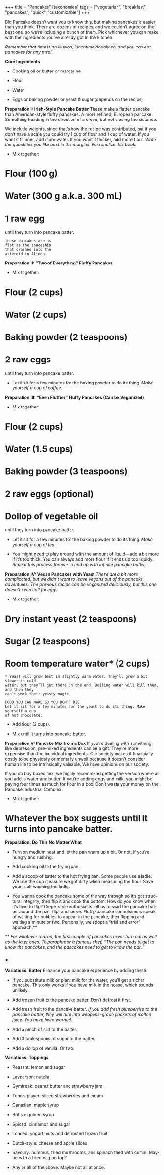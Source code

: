 +++
title = "Pancakes"
[taxonomies]
tags = ["vegetarian", "breakfast", "pancakes", "quick", "customizable"]
+++

Big Pancake doesn’t want you to know this, but making pancakes is easier
than you think. There are dozens of recipes, and we couldn’t agree on the
best one, so we’re including a bunch of them. Pick whichever you can make
with the ingredients you’ve already got in the kitchen.

_Remember that time is an illusion, lunchtime doubly so, and you can eat pancakes for
any meal_.

**Core Ingredients**
- Cooking oil or butter or margarine

- Flour

- Water

- Eggs or baking powder or yeast & sugar (depends on the recipe)

**Preparation I: Irish-Style Pancake Batter**
These make a flatter pancake than American-style
fluffy pancakes. A more refined, European pancake.
Something heading in the direction of a crepe, but not
closing the distance.

We include weights, since that’s how the recipe was contributed, but if you
don’t have a scale you could try 1 cup of flour and 1 cup of water. If you want
it thinner, add more water. If you want it thicker, add more flour. _Write the
quantities you like best in the margins. Personalize this book._

- Mix together:

# Flour (100 g)
# Water (300 g a.k.a. 300 mL)
# 1 raw egg
until they turn into pancake batter.

```
These pancakes are as
flat as the spaceship
that crashed into the
asteroid in Alinda.
```


**Preparation II: “Two of Everything” Fluffy Pancakes**
- Mix together:

# Flour (2 cups)
# Water (2 cups)
# Baking powder (2 teaspoons)
# 2 raw eggs
until they turn into pancake batter.
- Let it sit for a few minutes for the baking powder to do its thing. _Make
yourself a cup of coffee._

**Preparation III: “Even Fluffier” Fluffy Pancakes (Can be Veganized)**
- Mix together:

# Flour (2 cups)
# Water (1.5 cups)
# Baking powder (3 teaspoons)
# 2 raw eggs (optional)
# Dollop of vegetable oil
until they turn into pancake batter.
- Let it sit for a few minutes for the baking powder to do its thing. _Make
yourself a cup of tea._

- You might need to play around with the amount of liquid—add a bit
more if it’s too thick. You can always add more flour if it ends up too
liquidy. _Repeat this process forever to end up with infinite pancake batter._

**Preparation IV: Vegan Pancakes with Yeast**
_These are a bit more complicated, but we didn’t want to leave vegans out of the
pancake adventures. The previous recipe can be veganized deliciously, but this one
doesn’t even call for eggs._

- Mix together:
# Dry instant yeast (2 teaspoons)
# Sugar (2 teaspoons)
# Room temperature water* (2 cups)

```
* Yeast will grow best in slightly warm water. They’ll grow a bit slower in cold
water, but they’ll get there in the end. Boiling water will kill them, and then they
can’t work their yeasty magic.
```

```
FOOD YOU CAN MAKE SO YOU DON’T DIE
Let it sit for a few minutes for the yeast to do its thing. Make yourself a cup
of hot chocolate.
```
- Add flour (2 cups).

- Mix until it turns into pancake batter.

**Preparation V: Pancake Mix from a Box**
If you’re dealing with something like depression, pre-mixed ingredients can be a
gift. They’re more expensive than the individual ingredients. Our society makes it
financially costly to be physically or mentally unwell because it doesn’t consider
human life to be intrinsically valuable. We have opinions on our society.

If you do buy boxed mix, we highly recommend getting the version where
all you add is water and butter. If you’re adding eggs and milk, you might be
paying four times as much for flour in a box. Don’t waste your money on the
Pancake Industrial Complex.

- Mix together:

# Whatever the box suggests until it turns into pancake batter.

**Preparation: Do This No Matter What**
- Turn on medium heat and let the pan warm up a bit. Or not, if you’re
hungry and rushing.

- Add cooking oil to the frying pan.

- Add a scoop of batter to the hot frying pan. Some people use a ladle. We
use the cup measure we got dirty when measuring the flour. Save your-
self washing the ladle.

- You wanna cook the pancake some of the way through so it’s got struc-
tural integrity, then flip it and cook the bottom. How do you know when
it’s time to flip? Crepe-style enthusiasts tell us to swirl the pancake bat-
ter around the pan, flip, and serve. Fluffy-pancake connoisseurs speak of
waiting for bubbles to appear in the pancake, then flipping and waiting a
minute or two. Personally, we adopt a “trial and error” approach.**

** _For whatever reason, the first couple of pancakes never turn out as well as the
later ones. To paraphrase a famous chef, “The pan needs to get to know the pancakes,
and the pancakes need to get to know the pan.”_

### <



**Variations: Batter**
Enhance your pancake experience by adding these.

- If you substitute milk or plant milk for the water, you’ll get a richer
pancake. This only works if you have milk in the house, which sounds
unlikely.

- Add frozen fruit to the pancake batter. Don’t defrost it first.

- Add fresh fruit to the pancake batter. _If you add fresh blueberries to the
pancake batter, they will turn into weapons-grade pockets of molten juice. You
have been warned._

- Add a pinch of salt to the batter.

- Add 3 tablespoons of sugar to the batter.

- Add a dollop of vanilla. Or two.

**Variations: Toppings**
- Peasant: lemon and sugar

- Layperson: nutella

- Gymfreak: peanut butter and strawberry jam

- Tennis player: sliced strawberries and cream

- Canadian: maple syrup

- British: golden syrup

- Spiced: cinnamon and sugar

- Loaded: yogurt, nuts and defrosted frozen fruit

- Dutch-style: cheese and apple slices

- Savoury: hummus, fried mushrooms, and spinach fried with cumin. May-
be with a fried egg on top?

- Any or all of the above. Maybe not all at once.